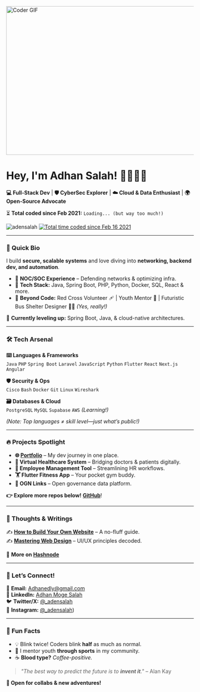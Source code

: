 
<img alt="Coder GIF" height=400 width=800 src="https://images.squarespace-cdn.com/content/v1/5769fc401b631bab1addb2ab/1541580611624-TE64QGKRJG8SWAIUS7NS/ke17ZwdGBToddI8pDm48kPoswlzjSVMM-SxOp7CV59BZw-zPPgdn4jUwVcJE1ZvWQUxwkmyExglNqGp0IvTJZamWLI2zvYWH8K3-s_4yszcp2ryTI0HqTOaaUohrI8PI6FXy8c9PWtBlqAVlUS5izpdcIXDZqDYvprRqZ29Pw0o/coding-freak.gif" />


# **Hey, I'm Adhan Salah!** 👨🏾‍💻🔥  

**💻 Full-Stack Dev** | **🛡️ CyberSec Explorer** | **☁️ Cloud & Data Enthusiast** | **🌍 Open-Source Advocate**  

⏳ **Total coded since Feb 2021:** `Loading... (but way too much!)`  

<p align="left"> <img src="https://komarev.com/ghpvc/?username=adensalah&label=Profile%20views&color=0e75b6&style=flat" alt="adensalah" />
<a href="https://wakatime.com/@df967e37-60ce-422d-b1a1-a2f30f27fd7d"><img src="https://wakatime.com/badge/user/df967e37-60ce-422d-b1a1-a2f30f27fd7d.svg" alt="Total time coded since Feb 16 2021" /></a>

---

### **🚀 Quick Bio**  
I build **secure, scalable systems** and love diving into **networking, backend dev, and automation**.  
- 🔹 **NOC/SOC Experience** – Defending networks & optimizing infra.  
- 🔹 **Tech Stack:** Java, Spring Boot, PHP, Python, Docker, SQL, React & more.  
- 🔹 **Beyond Code:** Red Cross Volunteer 🩹 | Youth Mentor 🏀 | Futuristic Bus Shelter Designer 🚌💡 *(Yes, really!)*  

📖 **Currently leveling up:** Spring Boot, Java, & cloud-native architectures.  

---

### **🛠️ Tech Arsenal**  

**⌨️ Languages & Frameworks**  
`Java` `PHP` `Spring Boot` `Laravel` `JavaScript` `Python` `Flutter` `React` `Next.js` `Angular`  

**🛡️ Security & Ops**  
`Cisco` `Bash` `Docker` `Git` `Linux` `Wireshark`  

**🗃️ Databases & Cloud**  
`PostgreSQL` `MySQL` `Supabase` `AWS` *(Learning!)*  

*(Note: Top languages ≠ skill level—just what’s public!)*  

---

### **🔥 Projects Spotlight**  
- **🌐 [Portfolio](https://adensalah.github.io/as/)** – My dev journey in one place.  
- **🏥 Virtual Healthcare System** – Bridging doctors & patients digitally.  
- **💼 Employee Management Tool** – Streamlining HR workflows.  
- **🏋️ Flutter Fitness App** – Your pocket gym buddy.  
- **🔗 OGN Links** – Open governance data platform.  

**👉 Explore more repos below!**  **[GitHub](https://github.com/adensalah)**!

---

### **📝 Thoughts & Writings**  
✍️ **[How to Build Your Own Website](https://adensalah.hashnode.dev/how-to-create-your-own-website)** – A no-fluff guide.  
✍️ **[Mastering Web Design](https://adensalah.hashnode.dev/how-to-become-an-expert-in-web-design)** – UI/UX principles decoded.  

📖 **More on [Hashnode](https://adensalah.hashnode.dev/)**  

---

### **🤝 Let’s Connect!**  
📧 **Email:** [Adhanedly@gmail.com](mailto:Adhanedly@gmail.com)  
🔗 **LinkedIn:** [Adhan Moge Salah](https://linkedin.com/in/adhan-moge)  
🐦 **Twitter/X:** [@_adensalah](https://x.com/_adensalah)  
📸 **Instagram:** [@_adensalah](https://www.instagram.com/_adensalah/))  

---

### **🌟 Fun Facts**  
- 💡 Blink twice! Coders blink **half** as much as normal.  
- 🏀 I mentor youth **through sports** in my community.  
- ☕ **Blood type?** *Coffee-positive.*  

> *"The best way to predict the future is to **invent it**."* – Alan Kay  

**🚀 Open for collabs & new adventures!**  
